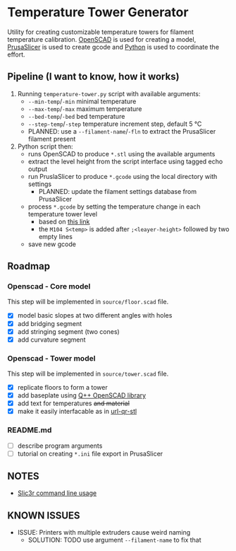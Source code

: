 # Temperature Tower Generator

Utility for creating customizable temperature towers for filament temperature calibration. [OpenSCAD](https://openscad.org/) is used for creating a model, [PrusaSlicer](https://www.prusa3d.com/page/prusaslicer_424/) is used to create gcode and [Python](https://www.python.org/) is used to coordinate the effort.

## Pipeline (I want to know, how it works)

1. Running `temperature-tower.py` script with available arguments:
   - `--min-temp`/`-min` minimal temperature
   - `--max-temp`/`-max` maximum temperature
   - `--bed-temp`/`-bed` bed temperature
   - `--step-temp`/`-step` temperature increment step, default 5 °C
   - PLANNED: use a `--filament-name`/`-fln` to extract the PrusaSlicer filament present
2. Python script then:
   - runs OpenSCAD to produce `*.stl` using the available arguments
   - extract the level height from the script interface using tagged echo output
   - run PruslaSlicer to produce `*.gcode` using the local directory with settings
     - PLANNED: update the filament settings database from PrusaSlicer
   - process `*.gcode` by setting the temperature change in each temperature tower level
     - based on [this link](https://www.thingiverse.com/thing:2729076)
     - the `M104 S<temp>` is added after `;<leayer-height>` followed by two empty lines
   - save new gcode

## Roadmap

### Openscad - Core model

This step will be implemented in `source/floor.scad` file.

- [x] model basic slopes at two different angles with holes
- [x] add bridging segment
- [x] add stringing segment (two cones)
- [x] add curvature segment 

### Openscad - Tower model

This step will be implemented in `source/tower.scad` file.

- [x] replicate floors to form a tower
- [x] add baseplate using [Q++ OpenSCAD library](https://github.com/kubikji2/qpp-openscad-library)
- [x] add text for temperatures ~~and material~~
- [x] make it easily interfacable as in [url-qr-stl](https://github.com/kubikji2/url-qr-stl)

### README.md

- [ ] describe program arguments
- [ ] tutorial on creating `*.ini` file export in PrusaSlicer

## NOTES

- [Slic3r command line usage](https://manual.slic3r.org/advanced/command-line)

## KNOWN ISSUES

- ISSUE: Printers with multiple extruders cause weird naming
  - SOLUTION: TODO use argument `--filament-name` to fix that